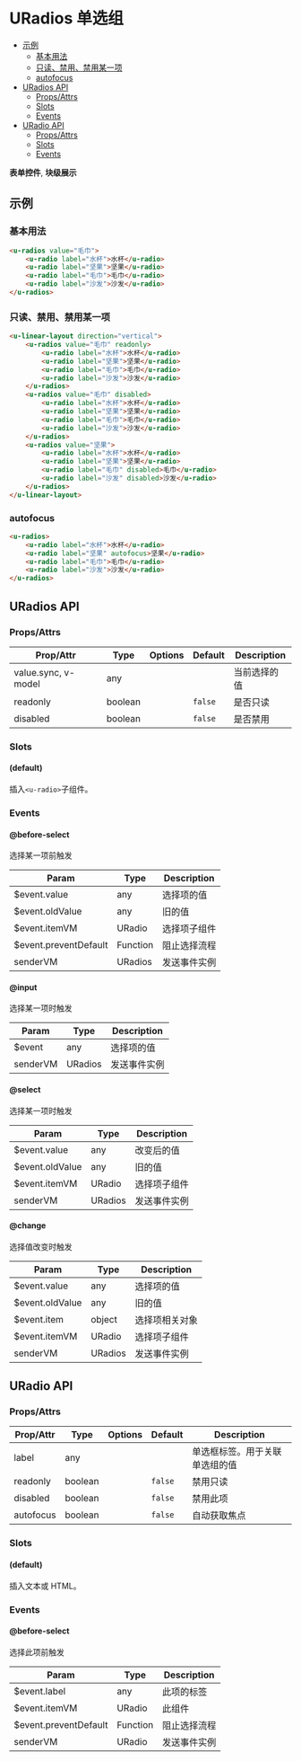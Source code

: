 <!-- 该 README.md 根据 api.yaml 和 docs/*.md 自动生成，为了方便在 GitHub 和 NPM 上查阅。如需修改，请查看源文件 -->

# URadios 单选组

- [示例](#示例)
    - [基本用法](#基本用法)
    - [只读、禁用、禁用某一项](#只读-禁用-禁用某一项)
    - [autofocus](#autofocus)
- [URadios API](#uradios-api)
    - [Props/Attrs](#propsattrs)
    - [Slots](#slots)
    - [Events](#events)
- [URadio API](#uradio-api)
    - [Props/Attrs](#propsattrs-2)
    - [Slots](#slots-2)
    - [Events](#events-2)

**表单控件**, **块级展示**

## 示例
### 基本用法

``` html
<u-radios value="毛巾">
    <u-radio label="水杯">水杯</u-radio>
    <u-radio label="坚果">坚果</u-radio>
    <u-radio label="毛巾">毛巾</u-radio>
    <u-radio label="沙发">沙发</u-radio>
</u-radios>
```

### 只读、禁用、禁用某一项

``` html
<u-linear-layout direction="vertical">
    <u-radios value="毛巾" readonly>
        <u-radio label="水杯">水杯</u-radio>
        <u-radio label="坚果">坚果</u-radio>
        <u-radio label="毛巾">毛巾</u-radio>
        <u-radio label="沙发">沙发</u-radio>
    </u-radios>
    <u-radios value="毛巾" disabled>
        <u-radio label="水杯">水杯</u-radio>
        <u-radio label="坚果">坚果</u-radio>
        <u-radio label="毛巾">毛巾</u-radio>
        <u-radio label="沙发">沙发</u-radio>
    </u-radios>
    <u-radios value="坚果">
        <u-radio label="水杯">水杯</u-radio>
        <u-radio label="坚果">坚果</u-radio>
        <u-radio label="毛巾" disabled>毛巾</u-radio>
        <u-radio label="沙发" disabled>沙发</u-radio>
    </u-radios>
</u-linear-layout>
```

### autofocus

``` html
<u-radios>
    <u-radio label="水杯">水杯</u-radio>
    <u-radio label="坚果" autofocus>坚果</u-radio>
    <u-radio label="毛巾">毛巾</u-radio>
    <u-radio label="沙发">沙发</u-radio>
</u-radios>
```

## URadios API
### Props/Attrs

| Prop/Attr | Type | Options | Default | Description |
| --------- | ---- | ------- | ------- | ----------- |
| value.sync, v-model | any |  |  | 当前选择的值 |
| readonly | boolean |  | `false` | 是否只读 |
| disabled | boolean |  | `false` | 是否禁用 |

### Slots

#### (default)

插入`<u-radio>`子组件。

### Events

#### @before-select

选择某一项前触发

| Param | Type | Description |
| ----- | ---- | ----------- |
| $event.value | any | 选择项的值 |
| $event.oldValue | any | 旧的值 |
| $event.itemVM | URadio | 选择项子组件 |
| $event.preventDefault | Function | 阻止选择流程 |
| senderVM | URadios | 发送事件实例 |

#### @input

选择某一项时触发

| Param | Type | Description |
| ----- | ---- | ----------- |
| $event | any | 选择项的值 |
| senderVM | URadios | 发送事件实例 |

#### @select

选择某一项时触发

| Param | Type | Description |
| ----- | ---- | ----------- |
| $event.value | any | 改变后的值 |
| $event.oldValue | any | 旧的值 |
| $event.itemVM | URadio | 选择项子组件 |
| senderVM | URadios | 发送事件实例 |

#### @change

选择值改变时触发

| Param | Type | Description |
| ----- | ---- | ----------- |
| $event.value | any | 选择项的值 |
| $event.oldValue | any | 旧的值 |
| $event.item | object | 选择项相关对象 |
| $event.itemVM | URadio | 选择项子组件 |
| senderVM | URadios | 发送事件实例 |

## URadio API
### Props/Attrs

| Prop/Attr | Type | Options | Default | Description |
| --------- | ---- | ------- | ------- | ----------- |
| label | any |  |  | 单选框标签。用于关联单选组的值 |
| readonly | boolean |  | `false` | 禁用只读 |
| disabled | boolean |  | `false` | 禁用此项 |
| autofocus | boolean |  | `false` | 自动获取焦点 |

### Slots

#### (default)

插入文本或 HTML。

### Events

#### @before-select

选择此项前触发

| Param | Type | Description |
| ----- | ---- | ----------- |
| $event.label | any | 此项的标签 |
| $event.itemVM | URadio | 此组件 |
| $event.preventDefault | Function | 阻止选择流程 |
| senderVM | URadio | 发送事件实例 |

